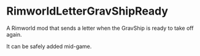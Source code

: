 # RimworldLetterGravShipReady

A Rimworld mod that sends a letter when the GravShip is ready to take off again.

It can be safely added mid-game.